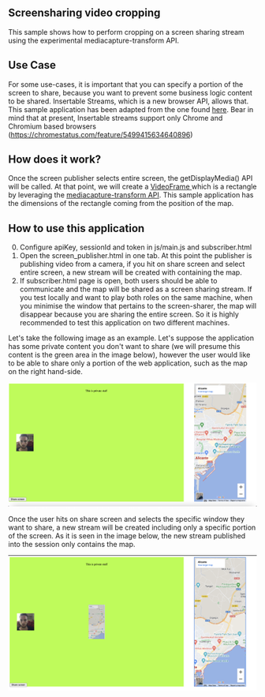 ## Screensharing video cropping

This sample shows how to perform cropping on a screen sharing stream using the experimental mediacapture-transform API.

## Use Case

For some use-cases, it is important that you can specify a portion of the screen to share, because you want to prevent some business logic content to be shared. Insertable Streams, which is a new browser API, allows that. This sample application has been adapted from the one found [here](https://webrtc.github.io/samples/). Bear in mind that at present, Insertable streams support only Chrome and Chromium based browsers (https://chromestatus.com/feature/5499415634640896)

## How does it work?

Once the screen publisher selects entire screen, the getDisplayMedia() API will be called. At that point, we will create a [VideoFrame ](https://developer.mozilla.org/en-US/docs/Web/API/VideoFrame) which is a rectangle by leveraging the [mediacapture-transform API](https://github.com/w3c/mediacapture-transform). This sample application has the dimensions of the rectangle coming from the position of the map.

## How to use this application

0. Configure apiKey, sessionId and token in js/main.js and subscriber.html
1. Open the screen_publisher.html in one tab. At this point the publisher is publishing video from a camera, if you hit on share screen and select entire screen, a new stream will be created with containing the map.
2. If subscriber.html page is open, both users should be able to communicate and the map will be shared as a screen sharing stream. If you test locally and want to play both roles on the same machine, when you minimise the window that pertains to the screen-sharer, the map will disappear because you are sharing the entire screen. So it is highly recommended to test this application on two different machines.

Let's take the following image as an example. Let's suppose the application has some private content you don't want to share (we will presume this content is the green area in the image below), however the user would like to be able to share only a portion of the web application, such as the map on the right hand-side.

![Private screen](https://github.com/nexmo-se/videocropping-insertable-streams/blob/main/images/private_screen.png?raw=true)

Once the user hits on share screen and selects the specific window they want to share, a new stream will be created including only a specific portion of the screen. As it is seen in the image below, the new stream published into the session only contains the map.

![Stream shared](https://github.com/nexmo-se/videocropping-insertable-streams/blob/main/images/private_screen_sharing.png?raw=true)
